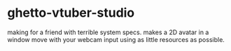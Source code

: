 # ghetto-vtuber-studio
making for a friend with terrible system specs. makes a 2D avatar in a window move with your webcam input using as little resources as possible.
